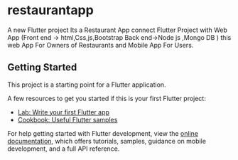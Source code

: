 # restaurantapp

A new Flutter project Its a Restaurant App connect Flutter Project with Web App (Front end -> html,Css,js,Bootstrap   Back end->Node js ,Mongo DB ) this web App For Owners of Restaurants and Mobile App For Users.

## Getting Started

This project is a starting point for a Flutter application.

A few resources to get you started if this is your first Flutter project:

- [Lab: Write your first Flutter app](https://docs.flutter.dev/get-started/codelab)
- [Cookbook: Useful Flutter samples](https://docs.flutter.dev/cookbook)

For help getting started with Flutter development, view the
[online documentation](https://docs.flutter.dev/), which offers tutorials,
samples, guidance on mobile development, and a full API reference.
